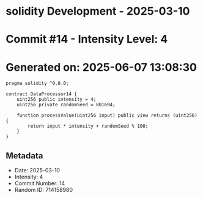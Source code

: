 ﻿# solidity Development - 2025-03-10
# Commit #14 - Intensity Level: 4
# Generated on: 2025-06-07 13:08:30
```solidity
pragma solidity ^0.8.0;

contract DataProcessor14 {
    uint256 public intensity = 4;
    uint256 private randomSeed = 801694;

    function processValue(uint256 input) public view returns (uint256) {
        return input * intensity + randomSeed % 100;
    }
}
```
## Metadata
- Date: 2025-03-10
- Intensity: 4
- Commit Number: 14
- Random ID: 714158980
